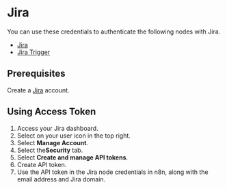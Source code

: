 # Jira

You can use these credentials to authenticate the following nodes with Jira.

- [Jira](/integrations/builtin/app-nodes/n8n-nodes-base.jira/)
- [Jira Trigger](/integrations/builtin/trigger-nodes/n8n-nodes-base.jiratrigger/)

## Prerequisites

Create a [Jira](https://www.JIRA.com/) account.

## Using Access Token

1. Access your Jira dashboard.
2. Select on your user icon in the top right.
3. Select **Manage Account**.
4. Select the**Security** tab.
5. Select **Create and manage API tokens**.
6. Create API token.
7. Use the API token in the Jira node credentials in n8n, along with the email address and Jira domain.
